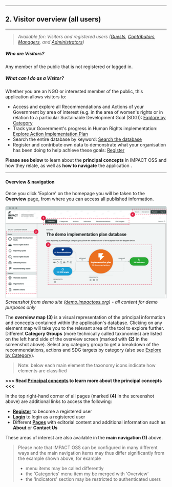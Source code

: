 
---
## 2. Visitor overview (all users)
---

> _Available for: Visitors and registered users ([Guests](/guests/guest.md), [Contributors](/contributors/contributor.md), [Managers](/managers/manager.md), and [Administrators](/admins/admin.md))_

##### Who are Visitors?

Any member of the public that is not registered or logged in.

##### What can I do as a Visitor?

Whether you are an NGO or interested member of the public, this application allows visitors to:

* Access and explore all Recommendations and Actions of your Government by area of interest
 (e.g. in the area of women's rights or in relation to a particular Sustainable Development Goal (SDG)): [Explore by Category](/visitors/categories.md)
* Track your Government's progress in Human Rights implementation: [Explore Action Implementation Plan](visitors/actions.md)
* Search the entire database by keyword: [Search the database](/visitors/search.md)
* Register and contribute own data to demonstrate what your organisation has been doing to help achieve these goals: [Register](visitors/register.md)

**Please see below** to learn about the **principal concepts** in IMPACT OSS and how they relate, as well as **how to navigate** the application .

---

#### Overview & navigation

Once you click 'Explore' on the homepage you will be taken to the **Overview** page, from where you can access all published information.

![](/assets/overview-for-visitors.png)  
_Screenshot from demo site ([demo.impactoss.org](https://demo.impactoss.org)) - all content for demo purposes only_

The **overview map (3)** is a visual representation of the principal information and concepts contained within the application's database. Clicking on any element map will take you to the relevant area of the tool to explore further. Different **Category Groups** (more technically called taxonomies) are listed on the left hand side of the overview screen (marked with **(2)** in the screenshot above). Select any category group to get a breakdown of the recommendations, actions and SDG targets by category (also see [Explore by Category](visitors/categories.md)).

> Note: below each main element the taxonomy icons indicate how elements are classified

**>>> Read [Principal concepts](concepts.md) to learn more about the principal concepts <<<**

In the top right-hand corner of all pages (marked **(4)** in the screenshot above) are additional links to access the following:

* **[Register](/visitors/register.md)** to become a registered user
* **[Login](/guests/login.md)** to login as a registered user
* Different **[Pages](/visitors/content.md)** with editorial content and additional information such as **About** or **Contact Us**

These areas of interest are also available in the **main navigation (1)** above.

> Please note that IMPACT OSS can be configured in many different ways and the main navigation items may thus differ significantly from the example shown above, for example
> - menu items may be called differently
> - the 'Categories' menu item my be merged with 'Overview'
> - the 'Indicators' section may be restricted to authenticated users
